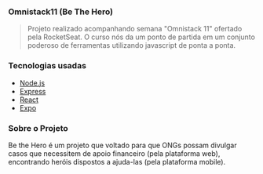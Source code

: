 ### Omnistack11 (Be The Hero)

> Projeto realizado acompanhando semana "Omnistack 11" ofertado pela RocketSeat. O curso nós da um ponto de partida em um conjunto poderoso de ferramentas utilizando javascript de ponta a ponta.

### Tecnologias usadas
- [Node.js](https://nodejs.org/en/)
- [Express](https://expressjs.com/pt-br/)
- [React](https://pt-br.reactjs.org/)
- [Expo](https://expo.io/)

### Sobre o Projeto
Be the Hero é um projeto que voltado para que ONGs possam divulgar casos que necessitem de apoio financeiro (pela plataforma web), encontrando heróis dispostos a ajuda-las (pela plataforma mobile).
